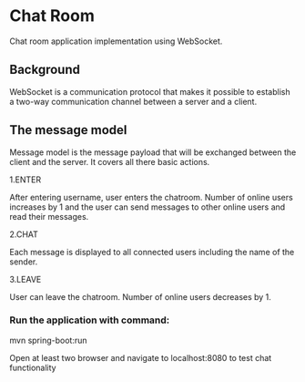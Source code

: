 # Chat Room
Chat room application implementation using WebSocket.

## Background
WebSocket is a communication protocol that makes it possible to establish a two-way communication channel between a server and a client.

## The message model
Message model is the message payload that will be exchanged between the client and the server. It covers all there basic actions.

1.ENTER

After entering username, user enters the chatroom. Number of online users increases by 1 and the user can send messages to other online users and read their messages.

2.CHAT

Each message is displayed to all connected users including the name of the sender.

3.LEAVE

User can leave the chatroom. Number of online users decreases by 1.

### Run the application with command:
mvn spring-boot:run

Open at least two browser and navigate to localhost:8080 to test chat functionality

